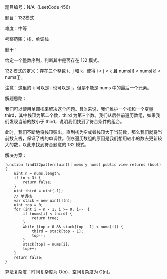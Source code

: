题目编号：N/A（LeetCode 456）

题目：132模式

难度：中等

考察范围：栈、单调栈

题干：

给定一个整数序列，判断其中是否存在 132 模式。

132 模式的定义：存在三个整数 i、j 和 k，使得 i < j < k 且 nums[i] < nums[k] < nums[j]。

注意：这里的 k 可以是 i 也可以是 j，但是不能是 nums 中的最后一个元素。

解题思路：

我们可以使用单调栈来解决这个问题。具体来说，我们维护一个栈和一个变量 third，其中栈顶为第二个数，third 为第三个数。我们从后往前遍历数组，如果我们发现当前的数小于 third，说明我们找到了符合条件的组合。

此时，我们不断地将栈顶弹出，直到栈为空或者栈顶大于当前数，那么我们就将当前数入栈，保证了栈的单调性。倒序遍历数组的原因是我们想用较小的数去更新较大的数，以此来找到符合题意的 132 模式。

解决方案：

```solidity
function find132pattern(uint[] memory nums) public view returns (bool) {
    uint n = nums.length;
    if (n < 3) {
        return false;
    }
    uint third = uint(-1);
    // 单调栈
    var stack = new uint[](n);
    uint top = 0;
    for (int i = n - 1; i >= 0; i--) {
        if (nums[i] < third) {
            return true;
        }
        while (top > 0 && stack[top - 1] < nums[i]) {
            third = stack[top - 1];
            top--;
        }
        stack[top] = nums[i];
        top++;
    }
    return false;
}
```

算法复杂度：时间复杂度为 O(n)，空间复杂度为 O(n)。